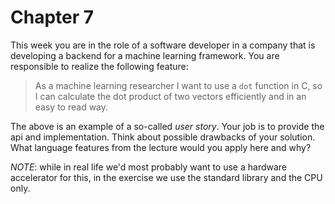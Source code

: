 # Chapter 7
This week you are in the role of a software developer in a company that is developing a backend for a machine learning framework.
You are responsible to realize the following feature:

> As a machine learning researcher I want to use a `dot` function in C, so I can calculate the dot product of two vectors efficiently and in an easy to read way.

The above is an example of a so-called *user story*. Your job is to provide the api and implementation. Think about possible drawbacks of your solution.
What language features from the lecture would you apply here and why?

*NOTE*: while in real life we'd most probably want to use a hardware accelerator for this, in the exercise we use the standard library and the CPU only.

